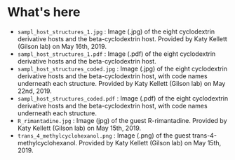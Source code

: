 # What's here

- `sampl_host_structures_1.jpg` : Image (.jpg) of the eight cyclodextrin derivative hosts and the beta-cyclodextrin host. Provided by Katy Kellett (Gilson lab) on May 16th, 2019.
- `sampl_host_structures_1.pdf` : Image (.pdf) of the eight cyclodextrin derivative hosts and the beta-cyclodextrin host.
- `sampl_host_structures_coded.jpg` : Image (.jpg) of the eight cyclodextrin derivative hosts and the beta-cyclodextrin host, with code names underneath each structure. Provided by Katy Kellett (Gilson lab) on May 22nd, 2019.
- `sampl_host_structures_coded.pdf` : Image (.pdf) of the eight cyclodextrin derivative hosts and the beta-cyclodextrin host, with code names underneath each structure.
- `R_rimantadine.jpg` : Image (jpg) of the guest R-rimantadine. Provided by Katy Kellett (Gilson lab) on May 15th, 2019.
- `trans_4_methylcyclohexanol.png` : Image (.png) of the guest trans-4-methylcyclohexanol. Provided by Katy Kellett (Gilson lab) on May 15th, 2019.
